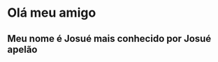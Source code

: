 # Olá meu amigo

<h2>Meu nome é Josué mais conhecido por Josué apelão</h2>

<!---
JosueHTML2/JosueHTML2 is a ✨ special ✨ repository because its `README.md` (this file) appears on your GitHub profile.
You can click the Preview link to take a look at your changes.
--->

  

